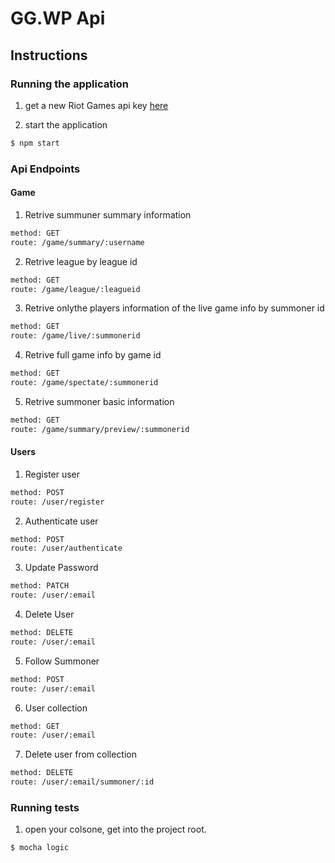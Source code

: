 # GG.WP Api

## Instructions

### Running the application

1. get a new Riot Games api key  [here](https://developer.riotgames.com/)

2. start the application

```sh
$ npm start
```

### Api Endpoints

#### Game
1. Retrive summuner summary information

```sh
method: GET
route: /game/summary/:username
```
2. Retrive league by league id

```sh
method: GET
route: /game/league/:leagueid
```

3. Retrive onlythe players information of the live game info by summoner id

```sh
method: GET
route: /game/live/:summonerid
```

4. Retrive full game info by game id

```sh
method: GET
route: /game/spectate/:summonerid
```

5. Retrive summoner basic information

```sh
method: GET
route: /game/summary/preview/:summonerid
```


#### Users
1. Register user

```sh
method: POST
route: /user/register
```
2. Authenticate user

```sh
method: POST
route: /user/authenticate
```

3. Update Password

```sh
method: PATCH
route: /user/:email
```

4. Delete User

```sh
method: DELETE
route: /user/:email
```

5. Follow Summoner

```sh
method: POST
route: /user/:email
```
6. User collection

```sh
method: GET
route: /user/:email
```
7. Delete user from collection

```sh
method: DELETE
route: /user/:email/summoner/:id
```


### Running tests

1. open your colsone, get into the project root.

```sh
$ mocha logic
```